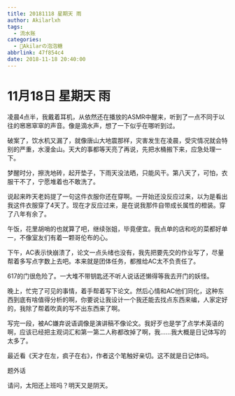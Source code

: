 ```yaml
---
title: 20181118 星期天 雨
author: Akilarlxh
tags:
  - 流水账
categories:
  - 🍬Akilarの泡泡糖
abbrlink: 47f854c4
date: 2018-11-18 20:40:00
---
```

# 11月18日 星期天 雨

凌晨4点半，我戴着耳机，从依然还在播放的ASMR中醒来，听到了一点不同于以往的窸窸窣窣的声音。像是滴水声，想了一下似乎在哪听到过。

破案了，饮水机又漏了，就像唐山大地震那样，灾害发生在凌晨，受灾情况就会特别的严重，水漫金山。天大的事都等天亮了再说，先把水桶搬下来，应急处理一下。

梦醒时分，擦洗地砖，起开垫子，下雨天没法晒，只能风干。第八天了，可怕，衣服干不了，宁愿堆着也不敢洗了。

说起来昨天老妈提了一句这件衣服你还在穿啊。一开始还没反应过来，以为是看出我这件衣服穿了4天了。现在才反应过来，是在说我那件自带成长属性的橙装。穿了八年有余了。

午饭，花里胡哨的也就算了吧，继续张姐，毕竟便宜。我点单的店和吃的菜都好单一，不像室友们有着一颗哥伦布的心。

下午，AC表示快崩溃了，论文一点头绪也没有，我先把要先交的作业写了，尽量帮着多写点字数上去吧。本来就是团体任务，都推给AC太不负责任了。

617的门很危险了。一大堆不带钥匙还不听人说话还懒得等我去开门的妖怪。

晚上，忙完了可见的事情，着手帮着写下论文。然后心情和AC他们同化，这种东西到底有啥值得分析的啊，你要说让我设计一个我还能去找点东西来编，人家定好的，我除了帮着吹真的写不出东西来了啊。

写完一段，被AC嫌弃说语调像是演讲稿不像论文。我好歹也是学了点学术英语的啊，应该已经把主观词汇和第一第二人称都改掉了啊，我……我大概是日记体写的太多了。

最近看《天才在左，疯子在右》，作者这个笔触好亲切。这不就是日记体吗。

题外话

请问，太阳还上班吗？明天又是阴天。








